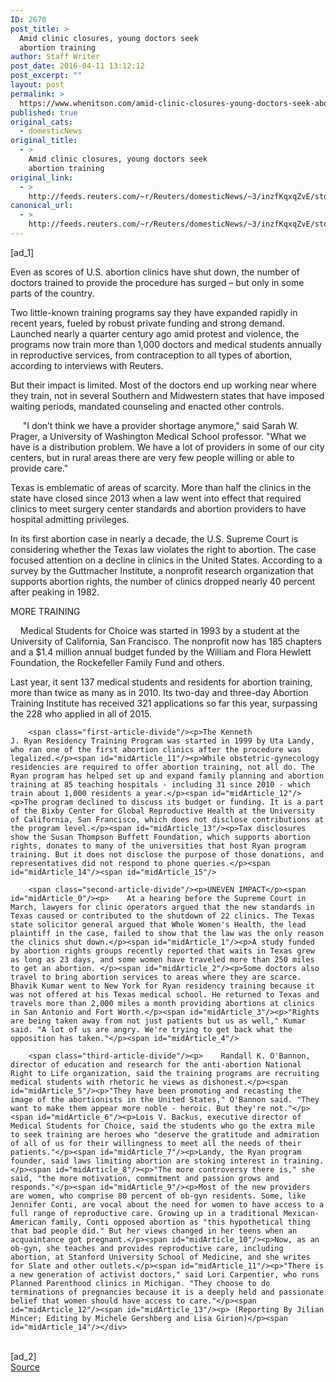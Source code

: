 ```yaml
---
ID: 2670
post_title: >
  Amid clinic closures, young doctors seek
  abortion training
author: Staff Writer
post_date: 2016-04-11 13:12:12
post_excerpt: ""
layout: post
permalink: >
  https://www.whenitson.com/amid-clinic-closures-young-doctors-seek-abortion-training/
published: true
original_cats:
  - domesticNews
original_title:
  - >
    Amid clinic closures, young doctors seek
    abortion training
original_link:
  - >
    http://feeds.reuters.com/~r/Reuters/domesticNews/~3/inzfKqxqZvE/story01.htm
canonical_url:
  - >
    http://feeds.reuters.com/~r/Reuters/domesticNews/~3/inzfKqxqZvE/story01.htm
---
```

 [ad_1]
<br><div id="articleText">
<span id="midArticle_start"/>

<span id="midArticle_0"/><span class="focusParagraph" readability="4"><p><span class="articleLocatio&lt;/span&gt;n">Even as scores of U.S. abortion clinics have shut down, the number of doctors trained to provide the procedure has surged – but only in some parts of the country.</span></p></span><span id="midArticle_1"/><p>Two little-known training programs say they have expanded rapidly in recent years, fueled by robust private funding and strong demand. Launched nearly a quarter century ago amid protest and violence, the programs now train more than 1,000 doctors and medical students annually in reproductive services, from contraception to all types of abortion, according to interviews with Reuters.</p><span id="midArticle_2"/><p>But their impact is limited. Most of the doctors end up working near where they train, not in several Southern and Midwestern states that have imposed waiting periods, mandated counseling and enacted other controls.</p><span id="midArticle_3"/><p>     "I don’t think we have a provider shortage anymore," said Sarah W. Prager, a University of Washington Medical School professor. "What we have is a distribution problem. We have a lot of providers in some of our city centers, but in rural areas there are very few people willing or able to provide care."</p><span id="midArticle_4"/><p>Texas is emblematic of areas of scarcity. More than half the clinics in the state have closed since 2013 when a law went into effect that required clinics to meet surgery center standards and abortion providers to have hospital admitting privileges.</p><span id="midArticle_5"/><p>In its first abortion case in nearly a decade, the U.S. Supreme Court is considering whether the Texas law violates the right to abortion. The case focused attention on a decline in clinics in the United States. According to a survey by the Guttmacher Institute, a nonprofit research organization that supports abortion rights, the number of clinics dropped nearly 40 percent after peaking in 1982.</p><span id="midArticle_6"/><span id="midArticle_7"/><p>MORE TRAINING</p><span id="midArticle_8"/><p>    Medical Students for Choice was started in 1993 by a student at the University of California, San Francisco. The nonprofit now has 185 chapters and a $1.4 million annual budget funded by the William and Flora Hewlett Foundation, the Rockefeller Family Fund and others.</p><span id="midArticle_9"/><p>Last year, it sent 137 medical students and residents for abortion training, more than twice as many as in 2010. Its two-day and three-day Abortion Training Institute has received 321 applications so far this year, surpassing the 228 who applied in all of 2015. </p><span id="midArticle_10"/>
        
        <span class="first-article-divide"/><p>The Kenneth J. Ryan Residency Training Program was started in 1999 by Uta Landy, who ran one of the first abortion clinics after the procedure was legalized.</p><span id="midArticle_11"/><p>While obstetric-gynecology residencies are required to offer abortion training, not all do. The Ryan program has helped set up and expand family planning and abortion training at 85 teaching hospitals - including 31 since 2010 - which train about 1,000 residents a year.</p><span id="midArticle_12"/><p>The program declined to discuss its budget or funding. It is a part of the Bixby Center for Global Reproductive Health at the University of California, San Francisco, which does not disclose contributions at the program level.</p><span id="midArticle_13"/><p>Tax disclosures show the Susan Thompson Buffett Foundation, which supports abortion rights, donates to many of the universities that host Ryan program training. But it does not disclose the purpose of those donations, and representatives did not respond to phone queries.</p><span id="midArticle_14"/><span id="midArticle_15"/>
        
        <span class="second-article-divide"/><p>UNEVEN IMPACT</p><span id="midArticle_0"/><p>    At a hearing before the Supreme Court in March, lawyers for clinic operators argued that the new standards in Texas caused or contributed to the shutdown of 22 clinics. The Texas state solicitor general argued that Whole Women's Health, the lead plaintiff in the case, failed to show that the law was the only reason the clinics shut down.</p><span id="midArticle_1"/><p>A study funded by abortion rights groups recently reported that waits in Texas grew as long as 23 days, and some women have traveled more than 250 miles to get an abortion. </p><span id="midArticle_2"/><p>Some doctors also travel to bring abortion services to areas where they are scarce. Bhavik Kumar went to New York for Ryan residency training because it was not offered at his Texas medical school. He returned to Texas and travels more than 2,000 miles a month providing abortions at clinics in San Antonio and Fort Worth.</p><span id="midArticle_3"/><p>"Rights are being taken away from not just patients but us as well," Kumar said. "A lot of us are angry. We're trying to get back what the opposition has taken."</p><span id="midArticle_4"/>
        
        <span class="third-article-divide"/><p>    Randall K. O'Bannon, director of education and research for the anti-abortion National Right to Life organization, said the training programs are recruiting medical students with rhetoric he views as dishonest.</p><span id="midArticle_5"/><p>"They have been promoting and recasting the image of the abortionists in the United States," O'Bannon said. "They want to make them appear more noble - heroic. But they're not."</p><span id="midArticle_6"/><p>Lois V. Backus, executive director of Medical Students for Choice, said the students who go the extra mile to seek training are heroes who "deserve the gratitude and admiration of all of us for their willingness to meet all the needs of their patients."</p><span id="midArticle_7"/><p>Landy, the Ryan program founder, said laws limiting abortion are stoking interest in training.</p><span id="midArticle_8"/><p>"The more controversy there is," she said, "the more motivation, commitment and passion grows and responds."</p><span id="midArticle_9"/><p>Most of the new providers are women, who comprise 80 percent of ob-gyn residents. Some, like Jennifer Conti, are vocal about the need for women to have access to a full range of reproductive care. Growing up in a traditional Mexican-American family, Conti opposed abortion as "this hypothetical thing that bad people did." But her views changed in her teens when an acquaintance got pregnant.</p><span id="midArticle_10"/><p>Now, as an ob-gyn, she teaches and provides reproductive care, including abortion, at Stanford University School of Medicine, and she writes for Slate and other outlets.</p><span id="midArticle_11"/><p>"There is a new generation of activist doctors," said Lori Carpentier, who runs Planned Parenthood clinics in Michigan. "They choose to do terminations of pregnancies because it is a deeply held and passionate belief that women should have access to care."</p><span id="midArticle_12"/><span id="midArticle_13"/><p> (Reporting By Jilian Mincer; Editing by Michele Gershberg and Lisa Girion)</p><span id="midArticle_14"/></div>
<br>[ad_2]
<br><a href="http://feeds.reuters.com/~r/Reuters/domesticNews/~3/inzfKqxqZvE/story01.htm">Source </a>